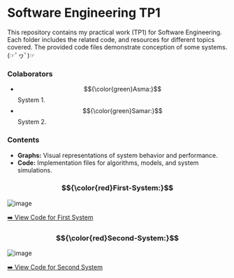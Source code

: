 # Software Engineering TP1

This repository contains my practical work (TP1) for Software Engineering. Each folder includes the related code, and resources for different topics covered. 
The provided code files demonstrate conception of some systems.(☞ﾟヮﾟ)☞

### Colaborators
- $${\color{green}Asma:}$$ System 1.
- $${\color{green}Samar:}$$ System 2.

### Contents  
- **Graphs:** Visual representations of system behavior and performance.  
- **Code:** Implementation files for algorithms, models, and system simulations.

### $${\color{red}First-System:}$$
![image](https://github.com/user-attachments/assets/1841018b-bb71-4b2c-be20-ac5f126825cc)

[➡️ View Code for First System](Firgure_14/PBA_speed_control.aadl)  




### $${\color{red}Second-System:}$$
![image](https://github.com/user-attachments/assets/2acd8322-72dd-4e55-98af-8b4b0863be94)


[➡️ View Code for Second System](Figure_8/figure_8.aadl)  
